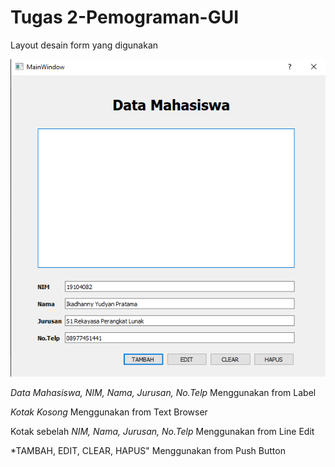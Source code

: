 # Tugas 2-Pemograman-GUI
Layout desain form yang digunakan

<img src = "https://github.com/Ikadhanny/Tugas-Pemograman-GUI/blob/Tugas-Teori-Pemograman-GUI/TUGAS%202%20QT%20DESIGNER/QT%20Designer.png">

*Data Mahasiswa, NIM, Nama, Jurusan, No.Telp* Menggunakan from Label

*Kotak Kosong* Menggunakan from Text Browser

Kotak sebelah *NIM, Nama, Jurusan, No.Telp* Menggunakan from Line Edit

*TAMBAH, EDIT, CLEAR, HAPUS" Menggunakan from Push Button
